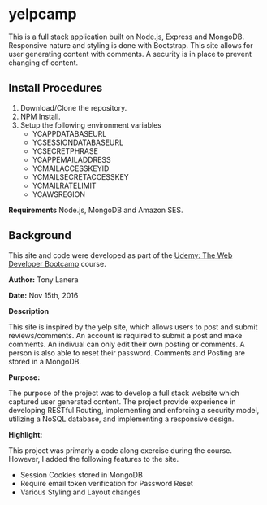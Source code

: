 # yelpcamp
This is a full stack application built on Node.js, Express and MongoDB. Responsive nature and styling is done with Bootstrap. This site allows for user generating content with comments. A security is in place to prevent changing of content.


## Install Procedures

1. Download/Clone the repository.
2. NPM Install.
3. Setup the following environment variables
     * YCAPPDATABASEURL
     * YCSESSIONDATABASEURL
     * YCSECRETPHRASE
     * YCAPPEMAILADDRESS
     * YCMAILACCESSKEYID
     * YCMAILSECRETACCESSKEY
     * YCMAILRATELIMIT
     * YCAWSREGION

**Requirements** Node.js, MongoDB and Amazon SES. 

## Background

This site and code were developed as part of the [Udemy: The Web Developer Bootcamp](https://www.udemy.com/the-web-developer-bootcamp/) course. 

**Author:** Tony Lanera

**Date:** Nov 15th, 2016

**Description**

This site is inspired by the yelp site, which allows users to post and submit reviews/comments. An account is required to submit a post and make comments. An indivual can only edit their own posting or comments. A person is also able to reset their password. Comments and Posting are stored in a MongoDB.

**Purpose:**

The purpose of the project was to develop a full stack website which captured user generated content. The project provide experience in developing RESTful Routing, implementing and enforcing a security model, utilizing a NoSQL database, and implementing a responsive design.

**Highlight:**   

This project was primarly a code along exercise during the course. However, I added the following features to the site.
   * Session Cookies stored in MongoDB
   * Require email token verification for Password Reset
   * Various Styling and Layout changes 

